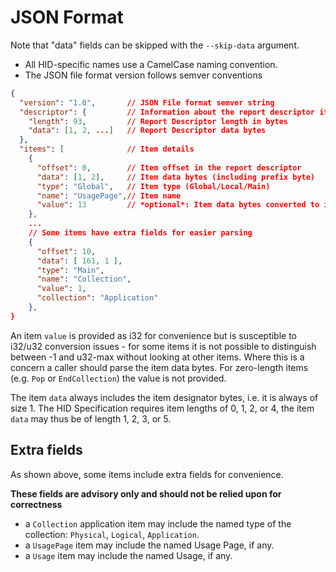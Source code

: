 # JSON Format

Note that "data" fields can be skipped with the `--skip-data` argument.

- All HID-specific names use a CamelCase naming convention.
- The JSON file format version follows semver conventions

```json
{
  "version": "1.0",       // JSON File format semver string
  "descriptor": {         // Information about the report descriptor itself
    "length": 93,         // Report Descriptor length in bytes
    "data": [1, 2, ...]   // Report Descriptor data bytes
  },
  "items": [              // Item details
    {
      "offset": 0,        // Item offset in the report descriptor
      "data": [1, 2],     // Item data bytes (including prefix byte)
      "type": "Global",   // Item type (Global/Local/Main)
      "name": "UsagePage",// Item name
      "value": 13         // *optional*: Item data bytes converted to i32
    },
    ...
    // Some items have extra fields for easier parsing
    {
      "offset": 10,
      "data": [ 161, 1 ],
      "type": "Main",
      "name": "Collection",
      "value": 1,
      "collection": "Application"
    },
}
```

An item `value` is provided as i32 for convenience but is susceptible to i32/u32
conversion issues - for some items it is not possible to distinguish between -1
and u32-max without looking at other items.
Where this is a concern a caller should parse the item data bytes.
For zero-length items (e.g. `Pop` or `EndCollection`) the value is not provided.

The item `data` always includes the item designator bytes, i.e. it is always
of size 1. The HID Specification requires item lengths of 0, 1, 2, or 4, the
item `data` may thus be of length 1, 2, 3, or 5.

## Extra fields

As shown above, some items include extra fields for convenience.

**These fields are advisory only and should not be relied upon for correctness**

- a `Collection` application item may include the named type of the collection:
  `Physical`, `Logical`, `Application`.
- a `UsagePage` item may include the named Usage Page, if any.
- a `Usage` item may include the named Usage, if any.
